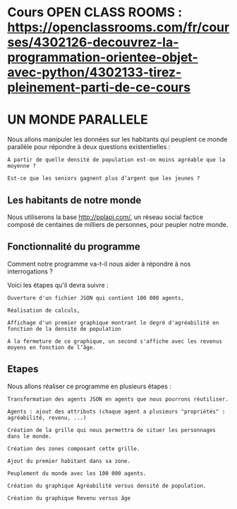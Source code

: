 # Cours OPEN CLASS ROOMS : https://openclassrooms.com/fr/courses/4302126-decouvrez-la-programmation-orientee-objet-avec-python/4302133-tirez-pleinement-parti-de-ce-cours

# UN MONDE PARALLELE

Nous allons manipuler les données sur les habitants qui peuplent ce monde parallèle pour répondre à deux questions existentielles :

    À partir de quelle densité de population est-on moins agréable que la moyenne ?

    Est-ce que les seniors gagnent plus d’argent que les jeunes ?

## Les habitants de notre monde

Nous utiliserons la base http://pplapi.com/, un réseau social factice composé de centaines de milliers de personnes, pour peupler notre monde.

## Fonctionnalité du programme

Comment notre programme va-t-il nous aider à répondre à nos interrogations ? 

Voici les étapes qu'il devra suivre :

    Ouverture d'un fichier JSON qui contient 100 000 agents,

    Réalisation de calculs,

    Affichage d'un premier graphique montrant le degré d'agréabilité en fonction de la densité de population

    A la fermeture de ce graphique, un second s'affiche avec les revenus moyens en fonction de l’âge.

## Etapes

Nous allons réaliser ce programme en plusieurs étapes :

    Transformation des agents JSON en agents que nous pourrons réutiliser.

    Agents : ajout des attributs (chaque agent a plusieurs "propriétés" : agréabilité, revenu, ...)

    Création de la grille qui nous permettra de situer les personnages dans le monde.

    Création des zones composant cette grille.

    Ajout du premier habitant dans sa zone.

    Peuplement du monde avec les 100 000 agents.

    Création du graphique Agréabilité versus densité de population.

    Création du graphique Revenu versus âge
